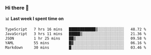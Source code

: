 ### Hi there 👋

<!--
**DBvc/DBvc** is a ✨ _special_ ✨ repository because its `README.md` (this file) appears on your GitHub profile.

Here are some ideas to get you started:

- 🔭 I’m currently working on ...
- 🌱 I’m currently learning ...
- 👯 I’m looking to collaborate on ...
- 🤔 I’m looking for help with ...
- 💬 Ask me about ...
- 📫 How to reach me: ...
- 😄 Pronouns: ...
- ⚡ Fun fact: ...
-->

📊 **Last week I spent time on**
<!--START_SECTION:waka-->

```txt
TypeScript   7 hrs 16 mins   ████████████▒░░░░░░░░░░░░   48.72 %
JavaScript   3 hrs 11 mins   █████▒░░░░░░░░░░░░░░░░░░░   21.36 %
JSON         1 hr 25 mins    ██▒░░░░░░░░░░░░░░░░░░░░░░   09.58 %
YAML         55 mins         █▓░░░░░░░░░░░░░░░░░░░░░░░   06.16 %
Markdown     30 mins         █░░░░░░░░░░░░░░░░░░░░░░░░   03.46 %
```

<!--END_SECTION:waka-->
